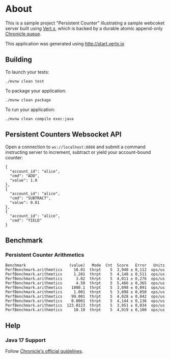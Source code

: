 # About

This is a sample project "Persistent Counter" illustrating a sample webcoket server built using [Vert.x](https://github.com/vert-x), which is backed by a durable atomic
append-only [Chronicle queue](https://github.com/OpenHFT/Chronicle-Queue).


This application was generated using http://start.vertx.io

## Building

To launch your tests:

```
./mvnw clean test
```

To package your application:

```
./mvnw clean package
```

To run your application:

```
./mvnw clean compile exec:java
```

## Persistent Counters Websocket API

Open a connection to `ws://localhost:8888` and submit a command instructing server to increment, subtract or yield your account-bound counter:

```
{
  "account_id": "alice",
  "cmd": "ADD",
  "value": 1.0
},
{
  "account_id": "alice",
  "cmd": "SUBTRACT",
  "value": 0.01
},
{
  "account_id": "alice",
  "cmd": "YIELD"
}
```

## Benchmark

### Persistent Counter Arithmetics
```
Benchmark                   (value)   Mode  Cnt  Score   Error   Units
PerfBenchmark.arithmetics     10.01  thrpt    5  3,948 ± 0,112  ops/us
PerfBenchmark.arithmetics     1.201  thrpt    5  4,148 ± 0,511  ops/us
PerfBenchmark.arithmetics      3.02  thrpt    5  4,011 ± 0,276  ops/us
PerfBenchmark.arithmetics      4.50  thrpt    5  5,466 ± 0,365  ops/us
PerfBenchmark.arithmetics    1000.1  thrpt    5  3,898 ± 0,091  ops/us
PerfBenchmark.arithmetics     1.001  thrpt    5  3,898 ± 0,050  ops/us
PerfBenchmark.arithmetics    99.001  thrpt    5  4,028 ± 0,042  ops/us
PerfBenchmark.arithmetics    0.0001  thrpt    5  4,144 ± 0,136  ops/us
PerfBenchmark.arithmetics  123.0123  thrpt    5  3,951 ± 0,034  ops/us
PerfBenchmark.arithmetics     10.10  thrpt    5  4,019 ± 0,100  ops/us
```

## Help

### Java 17 Support
Follow [Chronicle's official guidelines](https://chronicle.software/chronicle-support-java-17/).



